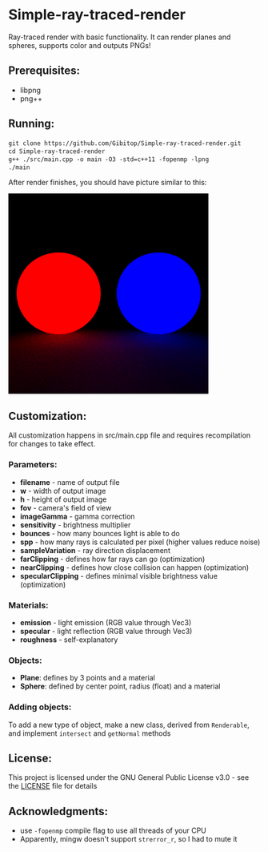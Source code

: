 # Simple-ray-traced-render
Ray-traced render with basic functionality. It can render planes and spheres, supports color and outputs PNGs!


## Prerequisites:
- libpng
- png++


## Running:
```
git clone https://github.com/Gibitop/Simple-ray-traced-render.git
cd Simple-ray-traced-render
g++ ./src/main.cpp -o main -O3 -std=c++11 -fopenmp -lpng 
./main
```

After render finishes, you should have picture similar to this:

![](render.png)

## Customization:
All customization happens in src/main.cpp file and requires recompilation for changes to take effect.

### Parameters:
- **filename** - name of output file
- **w** - width of output image
- **h** - height of output image
- **fov** - camera's field of view
- **imageGamma** - gamma correction
- **sensitivity** - brightness multiplier 
- **bounces** - how many bounces light is able to do
- **spp** - how many rays is calculated per pixel (higher values reduce noise)
- **sampleVariation** - ray direction displacement 
- **farClipping** - defines how far rays can go (optimization)
- **nearClipping** - defines how close collision can happen (optimization)
- **specularClipping** - defines minimal visible brightness value (optimization)

### Materials:
- **emission** - light emission (RGB value through Vec3)
- **specular** - light reflection (RGB value through Vec3)
- **roughness** - self-explanatory

### Objects:
- **Plane**: defines by 3 points and a material
- **Sphere**: defined by center point, radius (float) and a material

### Adding objects:
To add a new type of object, make a new class, derived from ```Renderable```, and implement ```intersect``` and ```getNormal``` methods

## License:
This project is licensed under the GNU General Public License v3.0 - see the [LICENSE](LICENSE) file for details

## Acknowledgments:
- use ```-fopenmp``` compile flag to use all threads of your CPU
- Apparently, mingw doesn't support ```strerror_r```, so I had to mute it
